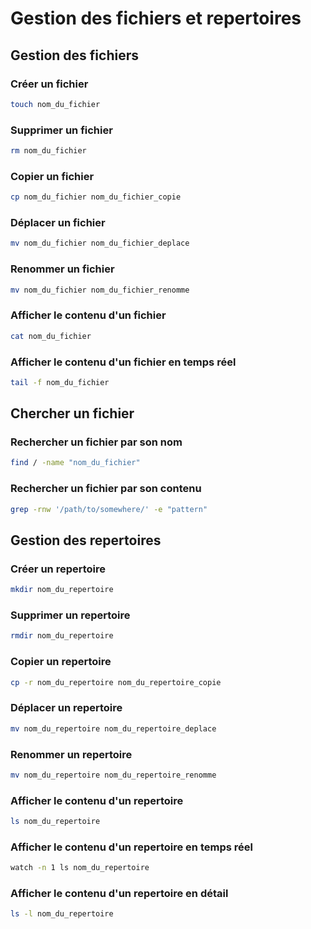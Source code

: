 # Gestion des fichiers et repertoires

## Gestion des fichiers

### Créer un fichier

```bash
touch nom_du_fichier
```

### Supprimer un fichier

```bash
rm nom_du_fichier
```

### Copier un fichier

```bash
cp nom_du_fichier nom_du_fichier_copie
```

### Déplacer un fichier

```bash
mv nom_du_fichier nom_du_fichier_deplace
```

### Renommer un fichier

```bash
mv nom_du_fichier nom_du_fichier_renomme
```

### Afficher le contenu d'un fichier

```bash
cat nom_du_fichier
```

### Afficher le contenu d'un fichier en temps réel

```bash
tail -f nom_du_fichier
```

## Chercher un fichier

### Rechercher un fichier par son nom

```bash
find / -name "nom_du_fichier"
```

### Rechercher un fichier par son contenu

```bash
grep -rnw '/path/to/somewhere/' -e "pattern"
```

## Gestion des repertoires

### Créer un repertoire

```bash
mkdir nom_du_repertoire
```

### Supprimer un repertoire

```bash
rmdir nom_du_repertoire
```

### Copier un repertoire

```bash
cp -r nom_du_repertoire nom_du_repertoire_copie
```

### Déplacer un repertoire

```bash
mv nom_du_repertoire nom_du_repertoire_deplace
```

### Renommer un repertoire

```bash
mv nom_du_repertoire nom_du_repertoire_renomme
```

### Afficher le contenu d'un repertoire

```bash
ls nom_du_repertoire
```

### Afficher le contenu d'un repertoire en temps réel

```bash
watch -n 1 ls nom_du_repertoire
```

### Afficher le contenu d'un repertoire en détail

```bash
ls -l nom_du_repertoire
```
